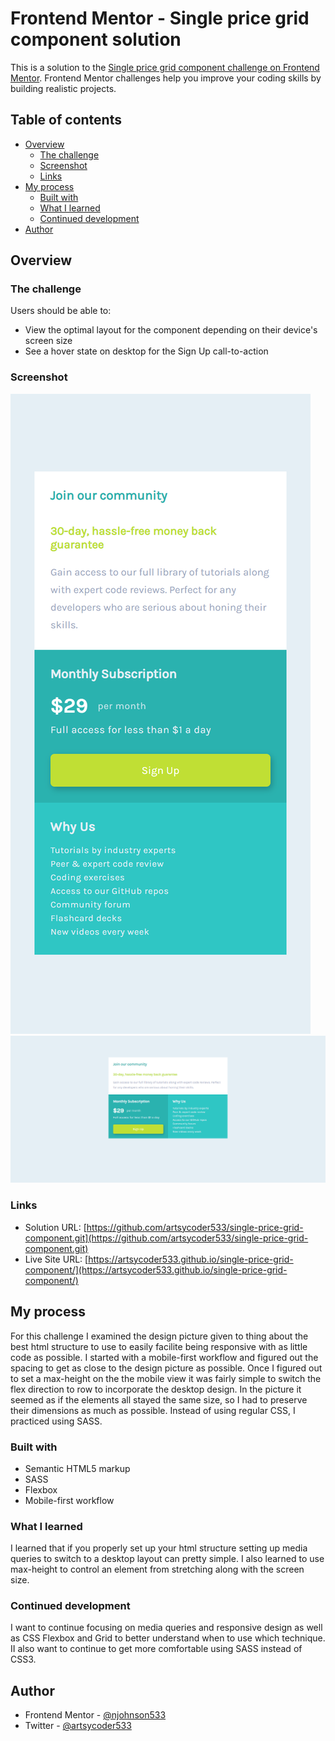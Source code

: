 # Frontend Mentor - Single price grid component solution

This is a solution to the [Single price grid component challenge on Frontend Mentor](https://www.frontendmentor.io/challenges/single-price-grid-component-5ce41129d0ff452fec5abbbc). Frontend Mentor challenges help you improve your coding skills by building realistic projects. 

## Table of contents

- [Overview](#overview)
  - [The challenge](#the-challenge)
  - [Screenshot](#screenshot)
  - [Links](#links)
- [My process](#my-process)
  - [Built with](#built-with)
  - [What I learned](#what-i-learned)
  - [Continued development](#continued-development)
- [Author](#author)


## Overview

### The challenge

Users should be able to:

- View the optimal layout for the component depending on their device's screen size
- See a hover state on desktop for the Sign Up call-to-action

### Screenshot

![Mobile Screenshot](mobile_screenshot.png)
![Desktop Screenshot](desktop_screenshot.png)


### Links

- Solution URL: [https://github.com/artsycoder533/single-price-grid-component.git](https://github.com/artsycoder533/single-price-grid-component.git)
- Live Site URL: [https://artsycoder533.github.io/single-price-grid-component/](https://artsycoder533.github.io/single-price-grid-component/)

## My process

For this challenge I examined the design picture given to thing about the best html structure to use to easily facilite being responsive with as little code as possible.  I started with a mobile-first workflow and figured out the spacing to get as close to the design picture as possible.  Once I figured out to set a max-height on the the mobile view it was fairly simple to switch the flex direction to row to incorporate the desktop design.  In the picture it seemed as if the elements all stayed the same size, so I had to preserve their dimensions as much as possible.  Instead of using regular CSS, I practiced using SASS.

### Built with

- Semantic HTML5 markup
- SASS
- Flexbox
- Mobile-first workflow

### What I learned

I learned that if you properly set up your html structure setting up media queries to switch to a desktop layout can pretty simple.  I also learned to use max-height to control an element from stretching along with the screen size.

### Continued development

I want to continue focusing on media queries and responsive design as well as CSS Flexbox and Grid to better understand when to use which technique.  II also want to continue to get more comfortable using SASS instead of CSS3.


## Author

- Frontend Mentor - [@njohnson533](https://www.frontendmentor.io/profile/njohnson533)
- Twitter - [@artsycoder533](https://www.twitter.com/artsycoder533)



